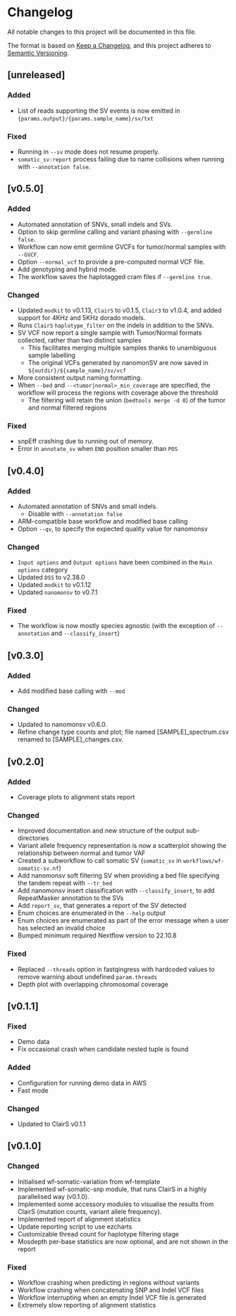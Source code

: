 # Changelog
All notable changes to this project will be documented in this file.

The format is based on [Keep a Changelog](https://keepachangelog.com/en/1.1.0/),
and this project adheres to [Semantic Versioning](https://semver.org/spec/v2.0.0.html).

## [unreleased]
### Added
- List of reads supporting the SV events is now emitted in `{params.output}/{params.sample_name}/sv/txt`

### Fixed
- Running in `--sv` mode does not resume properly.
- `somatic_sv:report` process failing due to name collisions when running with `--annotation false`.

## [v0.5.0]
### Added
- Automated annotation of SNVs, small indels and SVs.
- Option to skip germline calling and variant phasing with `--germline false`.
- Workflow can now emit germline GVCFs for tumor/normal samples with `--GVCF`.
- Option `--normal_vcf` to provide a pre-computed normal VCF file.
- Add genotyping and hybrid mode.
- The workflow saves the haplotagged cram files if `--germline true`.

### Changed
- Updated `modkit` to v0.1.13, `ClairS` to v0.1.5, `Clair3` to v1.0.4, and added support for 4KHz and 5KHz dorado models.
- Runs `ClairS` `haplotype_filter` on the indels in addition to the SNVs.
- SV VCF now report a single sample with Tumor/Normal formats collected, rather than two distinct samples
    - This facilitates merging multiple samples thanks to unambiguous sample labelling
    - The original VCFs generated by nanomonSV are now saved in `${outdir}/${sample_name}/sv/vcf`
- More consistent output naming formatting.
- When `--bed` and `--<tumor|normal>_min_coverage` are specified, the workflow will process the regions with coverage above the threshold
    - The filtering will retain the union (`bedtools merge -d 0`) of the tumor and normal filtered regions

### Fixed
- snpEff crashing due to running out of memory.
- Error in `annotate_sv` when `END` position smaller than `POS`

## [v0.4.0]
### Added
- Automated annotation of SNVs and small indels.
    - Disable with `--annotation false`
- ARM-compatible base workflow and modified base calling
- Option `--qv`, to specify the expected quality value for nanomonsv

### Changed
- `Input options` and `Output options` have been combined in the `Main options` category
- Updated `DSS` to v2.38.0
- Updated `modkit` to v0.1.12
- Updated `nanomonsv` to v0.7.1

### Fixed
- The workflow is now mostly species agnostic (with the exception of `--annotation` and `--classify_insert`)

## [v0.3.0]
### Added
- Add modified base calling with `--mod`

### Changed
- Updated to nanomonsv v0.6.0.
- Refine change type counts and plot; file named [SAMPLE]_spectrum.csv renamed to [SAMPLE]_changes.csv.

## [v0.2.0]
### Added
- Coverage plots to alignment stats report

### Changed
- Improved documentation and new structure of the output sub-directories
- Variant allele frequency representation is now a scatterplot showing the relationship between normal and tumor VAF
- Created a subworkflow to call somatic SV (`somatic_sv` in `workflows/wf-somatic-sv.nf`)
- Add nanomonsv soft filtering SV when providing a bed file specifying the tandem repeat with `--tr_bed`
- Add nanomonsv insert classification with `--classify_insert`, to add RepeatMasker annotation to the SVs
- Add `report_sv`, that generates a report of the SV detected
- Enum choices are enumerated in the `--help` output
- Enum choices are enumerated as part of the error message when a user has selected an invalid choice
- Bumped minimum required Nextflow version to 22.10.8

### Fixed
- Replaced `--threads` option in fastqingress with hardcoded values to remove warning about undefined `param.threads`
- Depth plot with overlapping chromosomal coverage

## [v0.1.1]
### Fixed
- Demo data
- Fix occasional crash when candidate nested tuple is found

### Added
- Configuration for running demo data in AWS
- Fast mode

### Changed
- Updated to ClairS v0.1.1

## [v0.1.0]
### Changed
- Initialised wf-somatic-variation from wf-template
- Implemented wf-somatic-snp module, that runs ClairS in a highly parallelised way (v0.1.0).
- Implemented some accessory modules to visualise the results from ClairS (mutation counts, variant allele frequency).
- Implemented report of alignment statistics
- Update reporting script to use ezcharts
- Customizable thread count for haplotype filtering stage
- Mosdepth per-base statistics are now optional, and are not shown in the report

### Fixed
- Workflow crashing when predicting in regions without variants
- Workflow crashing when concatenating SNP and Indel VCF files
- Workflow interrupting when an empty Indel VCF file is generated
- Extremely slow reporting of alignment statistics

